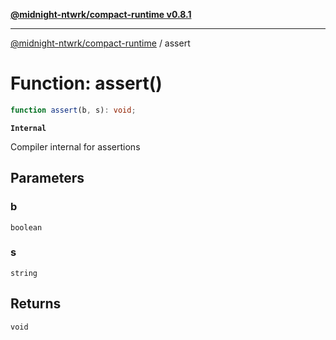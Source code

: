[**@midnight-ntwrk/compact-runtime v0.8.1**](../README.md)

***

[@midnight-ntwrk/compact-runtime](../globals.md) / assert

# Function: assert()

```ts
function assert(b, s): void;
```

**`Internal`**

Compiler internal for assertions

## Parameters

### b

`boolean`

### s

`string`

## Returns

`void`
